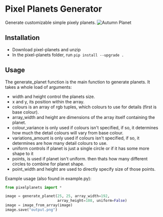 # Pixel Planets Generator

Generate customizable simple pixely planets.
![Autumn Planet](https://github.com/ingobeans/pixel-planets/blob/example_planets/autumn.png)

## Installation

* Download pixel-planets and unzip
* In the pixel-planets folder, run `pip install --upgrade .`

## Usage

The generate_planet function is the main function to generate planets. It takes a whole load of arguments:

* width and height control the planets size. 
* x and y, its position within the array. 
* colours is an array of rgb tuples, which colours to use for details (first is base colour). 
* array_width and height are dimensions of the array itself containing the planet. 
* colour_variance is only used if colours isn't specified, if so, it determines how much the detail colours will vary from base colour. 
* variations_amount is only used if colours isn't specified, if so, it determines are how many detail colours to use.
* uniform controls if planet is just a single circle or if it has some more shape to it
* points, is used if planet isn't uniform. then thats how many different circles to combine for planet shape.
* point_width and height are used to directly specify size of those points.

Example usage (also found in example.py):
```py
from pixelplanets import *

image = generate_planet(25, 25, array_width=192,
                        array_height=108, uniform=False)
image = image_from_array(image)
image.save("output.png")
```